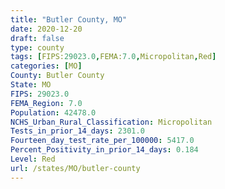 ```yaml
---
title: "Butler County, MO"
date: 2020-12-20
draft: false
type: county
tags: [FIPS:29023.0,FEMA:7.0,Micropolitan,Red]
categories: [MO]
County: Butler County
State: MO
FIPS: 29023.0
FEMA_Region: 7.0
Population: 42478.0
NCHS_Urban_Rural_Classification: Micropolitan
Tests_in_prior_14_days: 2301.0
Fourteen_day_test_rate_per_100000: 5417.0
Percent_Positivity_in_prior_14_days: 0.184
Level: Red
url: /states/MO/butler-county
---
```



